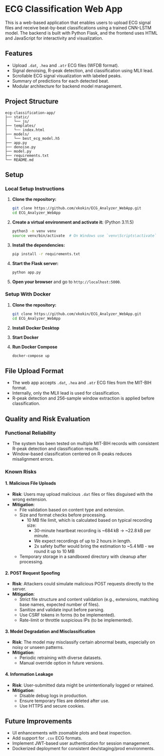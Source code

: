 # ECG Classification Web App

This is a web-based application that enables users to upload ECG signal files and receive beat-by-beat classifications using a trained CNN-LSTM model. The backend is built with Python Flask, and the frontend uses HTML and JavaScript for interactivity and visualization.

## Features

- Upload `.dat`, `.hea` and `.atr` ECG files (WFDB format).
- Signal denoising, R-peak detection, and classification using MLII lead.
- Scrollable ECG signal visualization with labeled peaks.
- Summary of predictions for each detected beat.
- Modular architecture for backend model management.

## Project Structure

```
ecg-classification-app/
├── static/
│   └── js/
├── templates/
│   └── index.html
├── models/
│   └── best_ecg_model.h5
├── app.py
├── denoise.py
├── model.py
├── requirements.txt
└── README.md
```
## Setup
### Local Setup Instructions

1. **Clone the repository:**

   ```bash
   git clone https://github.com/xkokin/ECG_Analyzer_WebApp.git
   cd ECG_Analyzer_WebApp
   ```

2. **Create a virtual environment and activate it:**
   (Python 3.11.5)
   ```bash
   python3 -m venv venv
   source venv/bin/activate  # On Windows use `venv\Scripts\activate`
   ```

3. **Install the dependencies:**

   ```bash
   pip install -r requirements.txt
   ```

4. **Start the Flask server:**

   ```bash
   python app.py
   ```

5. **Open your browser** and go to `http://localhost:5000`.

### Setup With Docker

1. **Clone the repository:**

   ```bash
   git clone https://github.com/xkokin/ECG_Analyzer_WebApp.git
   cd ECG_Analyzer_WebApp
   ```

2. **Install Docker Desktop**

3. **Start Docker**

4. **Run Docker Compose**
    ```bash
    docker-compose up
    ```
## File Upload Format

- The web app accepts `.dat`, `.hea` and `.atr` ECG files from the MIT-BIH format.
- Internally, only the MLII lead is used for classification.
- R-peak detection and 256-sample window extraction is applied before classification.

## Quality and Risk Evaluation

### Functional Reliability

- The system has been tested on multiple MIT-BIH records with consistent R-peak detection and classification results.
- Window-based classification centered on R-peaks reduces misalignment errors.

### Known Risks

#### 1. Malicious File Uploads

- **Risk**: Users may upload malicious `.dat` files or files disguised with the wrong extension.
- **Mitigation**:
  - File validation based on content type and extension.
  - Size and format checks before processing.
    - 10 MB file limit, which is calculated based on typical recording size:
      - 30-minute heartbeat recording is ~684 kB -> ~22.8 kB per minute.
      - We expect recordings of up to 2 hours in length.
      - 2x safety buffer would bring the estimation to ~5.4 MB - we round it up to 10 MB
  - Temporary storage in a sandboxed directory with cleanup after processing.

#### 2. POST Request Spoofing

- **Risk**: Attackers could simulate malicious POST requests directly to the server.
- **Mitigation**:
  - Strict file structure and content validation (e.g., extensions, matching base names, expected number of files).
  - Sanitize and validate input before parsing.
  - Use CSRF tokens in forms (to be implemented).
  - Rate-limit or throttle suspicious IPs (to be implemented).

#### 3. Model Degradation and Misclassification

- **Risk**: The model may misclassify certain abnormal beats, especially on noisy or unseen patterns.
- **Mitigation**:
  - Periodic retraining with diverse datasets.
  - Manual override option in future versions.

#### 4. Information Leakage

- **Risk**: User-submitted data might be unintentionally logged or retained.
- **Mitigation**:
  - Disable debug logs in production.
  - Ensure temporary files are deleted after use.
  - Use HTTPS and secure cookies.

## Future Improvements

- UI enhancements with zoomable plots and beat inspection.
- Add support for `.csv` ECG formats.
- Implement JWT-based user authentication for session management.
- Dockerized deployment for consistent dev/staging/prod environments.
